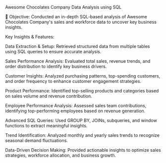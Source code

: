 Awesome Chocolates Company Data Analysis using SQL

🔹 Objective: Conducted an in-depth SQL-based analysis of Awesome Chocolates Company's sales and workforce data to uncover key business insights.

Key Insights & Features:

Data Extraction & Setup: Retrieved structured data from multiple tables using SQL queries to ensure accurate analysis.

Sales Performance Analysis: Evaluated total sales, revenue trends, and order distribution to identify key business drivers.

Customer Insights: Analyzed purchasing patterns, top-spending customers, and order frequency to enhance customer engagement strategies.

Product Performance: Identified top-selling products and categories based on sales volume and revenue contribution.

Employee Performance Analysis: Assessed sales team contributions, identifying top-performing employees based on revenue generation.

Advanced SQL Queries: Used GROUP BY, JOINs, subqueries, and window functions to extract meaningful insights.

Trend Identification: Analyzed monthly and yearly sales trends to recognize seasonal demand fluctuations.

Data-Driven Decision Making: Provided actionable insights to optimize sales strategies, workforce allocation, and business growth.
